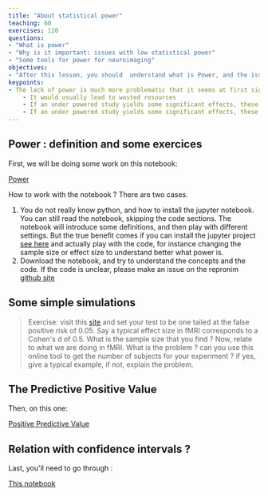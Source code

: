 ```yaml
---
title: "About statistical power"
teaching: 60 
exercises: 120 
questions: 
- "What is power"
- "Why is it important: issues with low statistical power"
- "Some tools for power for neuroimaging"
objectives:
- "After this lesson, you should  understand what is Power, and the issues of low statistical power "
keypoints:
- The lack of power is much more problematic that it seems at first sight.
    - It would usually lead to wasted resources
    - If an under powered study yields some significant effects, these are likely to be overestimated
    - If an under powered study yields some significant effects, these are less likely to replicate
---
```


## Power : definition and some exercices 

First, we will be doing some work on this notebook:

[Power](https://github.com/ReproNim/module-stats/blob/gh-pages/notebooks/Power-basics.ipynb)

How to work with the notebook ? 
There are two cases.
1. You do not really know python, and how to install the jupyter notebook. You can still read the notebook, skipping the code sections. The notebook will introduce some definitions, and then play with different settings. But the true benefit comes if you can install the jupyter project [see here](http://jupyter.readthedocs.io/en/latest/install.html) and actually play with the code, for instance changing the sample size or effect size to understand better what power is.
2. Download the notebook, and try to understand the concepts and the code. If the code is unclear, please make an issue on the repronim [github site](https://github.com/ReproNim/module-stats/tree/gh-pages/notebooks)

## Some simple simulations  

> Exercise: 
>     visit this [site](http://rpsychologist.com/d3/NHST/) and set your test to
>     be one tailed at the false positive risk of 0.05. Say a typical effect size in
>     fMRI corresponds to a Cohen's d of 0.5. What is the sample size that you find ? 
>     Now, relate to what we are doing in fMRI. What is the problem ? can you use this
>     online tool to get the number of subjects for your experiment ? if yes, give a
>     typical example, if not, explain the problem.  
> 

## The Predictive Positive Value 

Then, on this one: 

[Positive Predictive Value](https://github.com/ReproNim/module-stats/blob/gh-pages/notebooks/Positive-Predictive-Value.ipynb)


## Relation with confidence intervals ? 

Last, you'll need to go through : 

[This notebook](https://github.com/ReproNim/module-stats/blob/gh-pages/notebooks/Misconceptions-Confidence-Intervals.ipynb)

